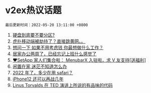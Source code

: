 # v2ex热议话题

`最后更新时间：2022-05-20 13:11:00 +0800`

1. [硬盘到底要不要分区?](https://www.v2ex.com/t/853933)
1. [虎扑移动端被劫持了？直接跳黄网。。](https://www.v2ex.com/t/853925)
1. [想问一下 如果不用考虑钱 你最想做什么工作？](https://www.v2ex.com/t/854111)
1. [居家办公两周了，已经忘记上班什么感觉了](https://www.v2ex.com/t/853972)
1. [❤️SetApp 家人们集合啦： MenubarX 入驻啦，求 V 友支持[送福利]](https://www.v2ex.com/t/854039)
1. [闲置在家,迷茫不知道怎么办](https://www.v2ex.com/t/854070)
1. [2022 年了，多少在用 safari？](https://www.v2ex.com/t/854007)
1. [iPhone12 还可以再战几年](https://www.v2ex.com/t/854065)
1. [Linus Torvalds 在 TED 演讲上所说的有品味的代码](https://www.v2ex.com/t/854016)

